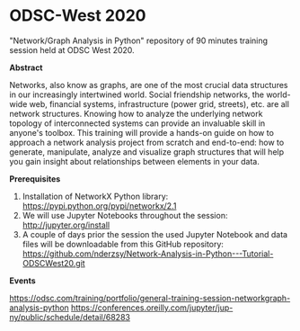 # ODSC-West 2020 
"Network/Graph Analysis in Python" repository of 90 minutes training session held at ODSC West 2020.

**Abstract**

Networks, also know as graphs, are one of the most crucial data structures in our increasingly intertwined world. Social friendship networks, the world-wide web, financial systems, infrastructure (power grid, streets), etc. are all network structures. Knowing how to analyze the underlying network topology of interconnected systems can provide an invaluable skill in anyone's toolbox. This training will provide a hands-on guide on how to approach a network analysis project from scratch and end-to-end: how to generate, manipulate, analyze and visualize graph structures that will help you gain insight about relationships between elements in your data.

**Prerequisites**
1.	Installation of NetworkX Python library: https://pypi.python.org/pypi/networkx/2.1
2.	We will use Jupyter Notebooks throughout the session: http://jupyter.org/install
3.	A couple of days prior the session the used Jupyter Notebook and data files will be downloadable from this GitHub repository: https://github.com/nderzsy/Network-Analysis-in-Python---Tutorial-ODSCWest20.git

**Events**

https://odsc.com/training/portfolio/general-training-session-networkgraph-analysis-python
https://conferences.oreilly.com/jupyter/jup-ny/public/schedule/detail/68283

